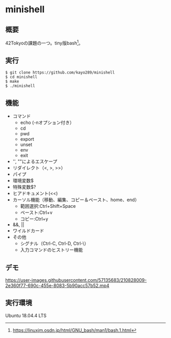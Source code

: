 # minishell
## 概要
42Tokyoの課題の一つ。tiny版bash[^1]。

[^1]:https://linuxjm.osdn.jp/html/GNU_bash/man1/bash.1.html

## 実行
```
$ git clone https://github.com/kayo289/minishell
$ cd minishell
$ make
$ ./minishell
```

## 機能
- コマンド
  - echo (-nオプション付き）
  - cd 
  - pwd
  - export
  - unset
  - env
  - exit
- '', ""によるエスケープ
- リダイレクト（<, >, >>）
- パイプ
- 環境変数$
- 特殊変数$?
- ヒアドキュメント(<<)
- カーソル機能（移動、編集、コピー＆ペースト、home、end）
  - 範囲選択:Ctrl+Shift+Space
  - ペースト:Ctrl+v
  - コピー:Ctrl+y
- &&, ||
- ワイルドカード
- その他
  - シグナル（Ctrl-C, Ctrl-D, Ctrl-\）
  - 入力コマンドのヒストリー機能

## デモ
https://user-images.githubusercontent.com/57135683/210828009-2e360f77-690c-455e-8083-5b90acc57b52.mp4

## 実行環境
Ubuntu 18.04.4 LTS
